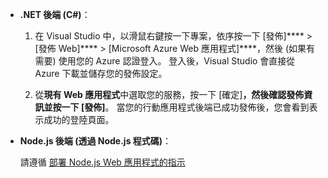 + **.NET 後端 (C#)**：

    1. 在 Visual Studio 中，以滑鼠右鍵按一下專案，依序按一下 [發佈]**** > [發佈 Web]**** > [Microsoft Azure Web 應用程式]****，然後 (如果有需要) 使用您的 Azure 認證登入。 登入後，Visual Studio 會直接從 Azure 下載並儲存您的發佈設定。

    2. 從**現有 Web 應用程式**中選取您的服務，按一下 [確定]****，然後確認發佈資訊並按一下 [發佈]****。 當您的行動應用程式後端已成功發佈後，您會看到表示成功的登陸頁面。

+ **Node.js 後端 (透過 Node.js 程式碼)**：

    請遵循 [部署 Node.js Web 應用程式的指示](../articles/app-service-web/web-sites-nodejs-develop-deploy-mac.md)






